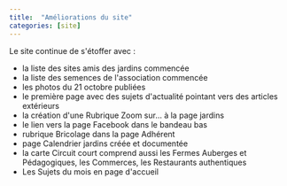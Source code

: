 ```yaml
---
title:  "Améliorations du site"
categories: [site]
---
```


Le site continue de s'étoffer avec :

- la liste des sites amis des jardins commencée
- la liste des semences de l'association commencée
- les photos du 21 octobre publiées
- le première page avec des sujets d'actualité pointant vers des articles extérieurs
- la création d'une Rubrique Zoom sur... à la page jardins
- le lien vers la page Facebook dans le bandeau bas
- rubrique Bricolage dans la page Adhérent
- page Calendrier jardins créée et documentée
- la carte Circuit court comprend aussi les Fermes Auberges et Pédagogiques, les Commerces, les Restaurants authentiques
- Les Sujets du mois en page d'accueil
